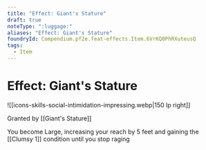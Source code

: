 ```yaml
---
title: "Effect: Giant's Stature"
draft: true
noteType: ":luggage:"
aliases: "Effect: Giant's Stature"
foundryId: Compendium.pf2e.feat-effects.Item.6VrKQ0PhRXuteusQ
tags:
  - Item
---
```


# Effect: Giant's Stature
![[icons-skills-social-intimidation-impressing.webp|150 lp right]]

Granted by [[Giant's Stature]]

You become Large, increasing your reach by 5 feet and gaining the [[Clumsy 1]] condition until you stop raging
